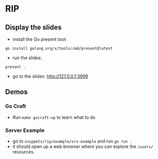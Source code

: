 # RIP

## Display the slides

- install the Go present tool:

```console
go install golang.org/x/tools/cmd/present@latest
```

- run the slides:

```console
present .
```

- go to the slides: http://127.0.0.1:3999

## Demos

### Go Craft

- Run `make gocraft-up` to learn what to do

### Server Example

- go to `snippets/rip/example/srv-example` and run `go run .`
- it should open up a web browser where you can explore the `/users/` resources.
